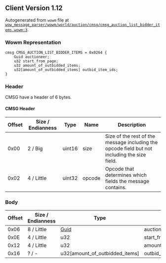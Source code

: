 ## Client Version 1.12

Autogenerated from `wowm` file at [`wow_message_parser/wowm/world/auction/cmsg/cmsg_auction_list_bidder_items.wowm:3`](https://github.com/gtker/wow_messages/tree/main/wow_message_parser/wowm/world/auction/cmsg/cmsg_auction_list_bidder_items.wowm#L3).

### Wowm Representation
```rust,ignore
cmsg CMSG_AUCTION_LIST_BIDDER_ITEMS = 0x0264 {
    Guid auctioneer;
    u32 start_from_page;
    u32 amount_of_outbidded_items;
    u32[amount_of_outbidded_items] outbid_item_ids;
}
```
### Header
CMSG have a header of 6 bytes.

#### CMSG Header
| Offset | Size / Endianness | Type   | Name   | Description |
| ------ | ----------------- | ------ | ------ | ----------- |
| 0x00   | 2 / Big           | uint16 | size   | Size of the rest of the message including the opcode field but not including the size field.|
| 0x02   | 4 / Little        | uint32 | opcode | Opcode that determines which fields the message contains.|
### Body
| Offset | Size / Endianness | Type | Name | Description |
| ------ | ----------------- | ---- | ---- | ----------- |
| 0x06 | 8 / Little | [Guid](../spec/packed-guid.md) | auctioneer |  |
| 0x0E | 4 / Little | u32 | start_from_page |  |
| 0x12 | 4 / Little | u32 | amount_of_outbidded_items |  |
| 0x16 | ? / - | u32[amount_of_outbidded_items] | outbid_item_ids |  |
